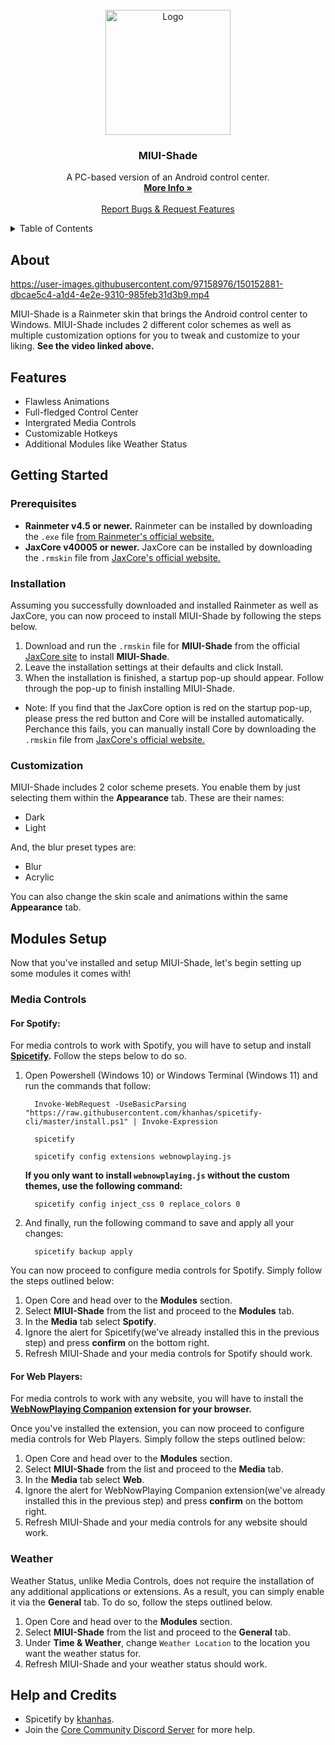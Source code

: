 
<br />
<div align="center">
  <a href="https://github.com/Jax-Core/MIUI-Shade">
    <img src="https://imgur.com/MhwrA7U.png" alt="Logo" width="200" height="200">
  </a>

<h3 align="center">MIUI-Shade</h3>





  <p align="center">
    A PC-based version of an Android control center.
    <br />
    <a href="https://www.deviantart.com/jaxoriginals/art/MIUI-Shade-v2-0-885183361"><strong>More Info »</strong></a>
    <br />
    <br />
    <a href="https://discord.gg/JmgehPSDD6">Report Bugs & Request Features </a>
  </p>
</div>


<!-- TABLE OF CONTENTS -->
<details>
  <summary>Table of Contents</summary>
  <ol>
    <li>
      <a href="#about">About</a>
    </li>
    <li>
      <a href="#Features">Features</a>
    </li>
    <li>
      <a href="#getting-started">Getting Started</a>
      <ul>
        <li><a href="#prerequisites">Prerequisites</a></li>
        <li><a href="#installation">Installation</a></li>
         <li> <a href="#customization">Customization</a></li>
      </ul>
    </li>
    <li>
    <a href="#modules-setup">Modules Setup</a>
    <ul>
         <li><a href="#media-controls">Media Controls</a>
          <ul>
            <li><a href="#for-spotify">Spotify</a></li>
            <li><a href="#for-web-players">Web Players</a></li>
          </ul>
        </li>
        <li><a href="#weather">Weather</a></li>
      </ul>
    </li>
    <li> <a href="#help-and-credits">Help & Credits</a></li>

  </ol>
</details>


## About

https://user-images.githubusercontent.com/97158976/150152881-dbcae5c4-a1d4-4e2e-9310-985feb31d3b9.mp4

MIUI-Shade is a Rainmeter skin that brings the Android control center to Windows. MIUI-Shade includes 2 different color schemes as well as multiple customization options for you to tweak and customize to your liking. **See the video linked above.**

## Features

* Flawless Animations
* Full-fledged Control Center
* Intergrated Media Controls
* Customizable Hotkeys
* Additional Modules like Weather Status

## Getting Started

### Prerequisites

- **Rainmeter v4.5 or newer.** Rainmeter can be installed by downloading the `.exe` file [from Rainmeter's official website.](https://www.rainmeter.net/)
- **JaxCore v40005 or newer.** JaxCore can be installed by downloading the `.rmskin` file from [JaxCore's official website.](https://jax-core.github.io/)

### Installation

Assuming you successfully downloaded and installed Rainmeter as well as JaxCore, you can now proceed to install MIUI-Shade by following the steps below.

1. Download and run the `.rmskin` file for **MIUI-Shade** from the official [JaxCore site](https://jax-core.github.io/) to install **MIUI-Shade**.
2. Leave the installation settings at their defaults and click Install.
3. When the installation is finished, a startup pop-up should appear. Follow through the pop-up to finish installing MIUI-Shade.

* Note:  If you find that the JaxCore option is red on the startup pop-up, please press the red button and Core will be installed automatically. Perchance this fails, you can manually install Core by downloading the `.rmskin` file from [JaxCore's official website.](https://jax-core.github.io/)

### Customization

MIUI-Shade includes 2 color scheme presets. You enable them by just selecting them within the **Appearance** tab. These are their names:

- Dark
- Light

And, the blur preset types are:
- Blur
- Acrylic

You can also change the skin scale and animations within the same **Appearance** tab.

## Modules Setup

Now that you've installed and setup MIUI-Shade, let's begin setting up some modules it comes with!

### Media Controls

#### For Spotify:
For media controls to work with Spotify, you will have to setup and install **[Spicetify](https://spicetify.app/).** Follow the steps below to do so.

1. Open Powershell (Windows 10) or Windows Terminal (Windows 11) and run the commands that follow:
    ```
      Invoke-WebRequest -UseBasicParsing "https://raw.githubusercontent.com/khanhas/spicetify-cli/master/install.ps1" | Invoke-Expression

      spicetify

      spicetify config extensions webnowplaying.js
    ```
   **If you only want to install `webnowplaying.js` without the custom themes, use the following command:**
      ```
        spicetify config inject_css 0 replace_colors 0
      ```
2. And finally, run the following command to save and apply all your changes:
    ```
      spicetify backup apply
    ```

You can now proceed to configure media controls for Spotify. Simply follow the steps outlined below:

1. Open Core and head over to the **Modules** section.
2. Select **MIUI-Shade** from the list and proceed to the **Modules** tab.
3. In the **Media** tab select **Spotify**.
4. Ignore the alert for Spicetify(we've already installed this in the previous step) and press **confirm** on the bottom right.
5. Refresh MIUI-Shade and your media controls for Spotify should work.

#### For Web Players:
For media controls to work with any website, you will have to install the **[WebNowPlaying Companion](https://chrome.google.com/webstore/detail/webnowplaying-companion/jfakgfcdgpghbbefmdfjkbdlibjgnbli) extension for your browser.** 

Once you've installed the extension, you can now proceed to configure media controls for Web Players. Simply follow the steps outlined below:

1. Open Core and head over to the **Modules** section.
2. Select **MIUI-Shade** from the list and proceed to the **Media** tab.
3. In the **Media** tab select **Web**.
4. Ignore the alert for WebNowPlaying Companion extension(we've already installed this in the previous step) and press **confirm** on the bottom right.
5. Refresh MIUI-Shade and your media controls for any website should work.


### Weather

Weather Status, unlike Media Controls, does not require the installation of any additional applications or extensions. As a result, you can simply enable it via the **General** tab. To do so, follow the steps outlined below.

1. Open Core and head over to the **Modules** section.
2. Select **MIUI-Shade** from the list and proceed to the **General** tab.
3. Under **Time & Weather**, change `Weather Location` to the location you want the weather status for.
4. Refresh MIUI-Shade and your weather status should work.


## Help and Credits
- Spicetify by [khanhas](https://github.com/khanhas).
- Join the [Core Community Discord Server](https://discord.gg/JmgehPSDD6) for more help.
